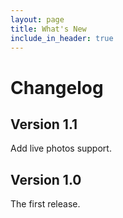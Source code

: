 ```yaml
---
layout: page
title: What's New
include_in_header: true
---
```


# Changelog

## Version 1.1

Add live photos support.

## Version 1.0

The first release.
